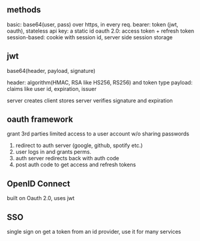 ---
---
## methods
basic: base64(user, pass) over https, in every req.
bearer: token (jwt, oauth), stateless
api key: a static id
oauth 2.0: access token + refresh token
session-based: cookie with session id, server side session storage

## jwt
base64(header, payload, signature)

header: algorithm(HMAC, RSA like HS256, RS256) and token type
payload: claims like user id, expiration, issuer

server creates
client stores
server verifies signature and expiration


## oauth framework
grant 3rd parties limited access to a user account w/o sharing passwords

1. redirect to auth server (google, github, spotify etc.)
2. user logs in and grants perms.
3. auth server redirects back with auth code
4. post auth code to get access and refresh tokens

## OpenID Connect
built on Oauth 2.0, uses jwt

## SSO
single sign on
get a token from an id provider, use it for many services
